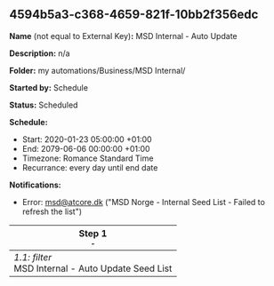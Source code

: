 ## 4594b5a3-c368-4659-821f-10bb2f356edc

**Name** (not equal to External Key)**:** MSD Internal - Auto Update

**Description:** n/a

**Folder:** my automations/Business/MSD Internal/

**Started by:** Schedule

**Status:** Scheduled

**Schedule:**

* Start: 2020-01-23 05:00:00 +01:00
* End: 2079-06-06 00:00:00 +01:00
* Timezone: Romance Standard Time
* Recurrance: every day until end date

**Notifications:**

* Error: msd@atcore.dk ("MSD Norge - Internal Seed List - Failed to refresh the list")

| Step 1<br>_<small>-</small>_ |
| --- |
| _1.1: filter_<br>MSD Internal - Auto Update Seed List |
